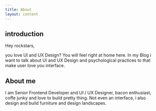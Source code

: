 ```yaml
---
title: About
layout: content
---
```


## introduction ##

Hey rockstars,

you love UI and UX Design? You will feel right at home here. 
In my Blog i want to talk about UI and UX Design and psychological practices to that make user love you interface.


## About me ##

I am Senior Frontend Developer and UI / UX Designer, bacon enthusiast, coffe junky and love to build pretty thing. Not even an interface, i also design and build furniture and design landscapes.
